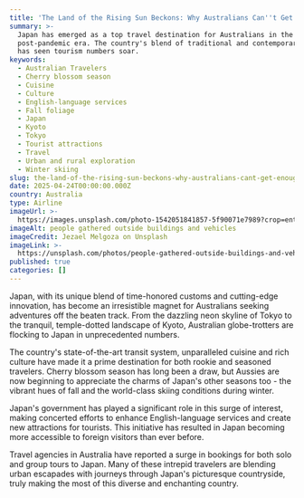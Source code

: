 ```yaml
---
title: 'The Land of the Rising Sun Beckons: Why Australians Can''t Get Enough of Japan'
summary: >-
  Japan has emerged as a top travel destination for Australians in the
  post-pandemic era. The country's blend of traditional and contemporary allure
  has seen tourism numbers soar.
keywords:
  - Australian Travelers
  - Cherry blossom season
  - Cuisine
  - Culture
  - English-language services
  - Fall foliage
  - Japan
  - Kyoto
  - Tokyo
  - Tourist attractions
  - Travel
  - Urban and rural exploration
  - Winter skiing
slug: the-land-of-the-rising-sun-beckons-why-australians-cant-get-enough-of-japan
date: 2025-04-24T00:00:00.000Z
country: Australia
type: Airline
imageUrl: >-
  https://images.unsplash.com/photo-1542051841857-5f90071e7989?crop=entropy&cs=tinysrgb&fit=max&fm=jpg&ixid=M3w3Mzk5OTB8MHwxfHNlYXJjaHwxfHxKYXBhbnxlbnwwfDB8fHwxNzQ1NDc5NzE0fDA&ixlib=rb-4.0.3&q=80&w=1080
imageAlt: people gathered outside buildings and vehicles
imageCredit: Jezael Melgoza on Unsplash
imageLink: >-
  https://unsplash.com/photos/people-gathered-outside-buildings-and-vehicles-alY6_OpdwRQ
published: true
categories: []
---
```


Japan, with its unique blend of time-honored customs and cutting-edge innovation, has become an irresistible magnet for Australians seeking adventures off the beaten track. From the dazzling neon skyline of Tokyo to the tranquil, temple-dotted landscape of Kyoto, Australian globe-trotters are flocking to Japan in unprecedented numbers.

The country's state-of-the-art transit system, unparalleled cuisine and rich culture have made it a prime destination for both rookie and seasoned travelers. Cherry blossom season has long been a draw, but Aussies are now beginning to appreciate the charms of Japan's other seasons too - the vibrant hues of fall and the world-class skiing conditions during winter.

Japan's government has played a significant role in this surge of interest, making concerted efforts to enhance English-language services and create new attractions for tourists. This initiative has resulted in Japan becoming more accessible to foreign visitors than ever before.

Travel agencies in Australia have reported a surge in bookings for both solo and group tours to Japan. Many of these intrepid travelers are blending urban escapades with journeys through Japan's picturesque countryside, truly making the most of this diverse and enchanting country.
